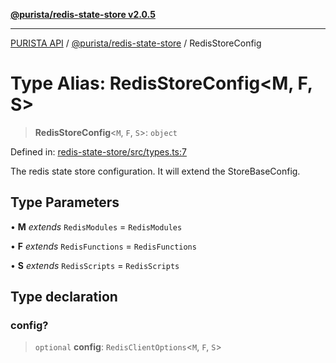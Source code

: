 [**@purista/redis-state-store v2.0.5**](../README.md)

***

[PURISTA API](../../../packages.md) / [@purista/redis-state-store](../README.md) / RedisStoreConfig

# Type Alias: RedisStoreConfig\<M, F, S\>

> **RedisStoreConfig**\<`M`, `F`, `S`\>: `object`

Defined in: [redis-state-store/src/types.ts:7](https://github.com/puristajs/purista/blob/master/packages/redis-state-store/src/types.ts#L7)

The redis state store configuration.
It will extend the StoreBaseConfig.

## Type Parameters

• **M** *extends* `RedisModules` = `RedisModules`

• **F** *extends* `RedisFunctions` = `RedisFunctions`

• **S** *extends* `RedisScripts` = `RedisScripts`

## Type declaration

### config?

> `optional` **config**: `RedisClientOptions`\<`M`, `F`, `S`\>
